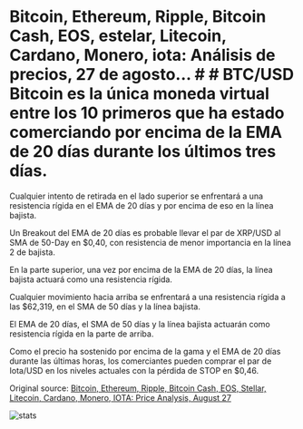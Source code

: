 # Bitcoin, Ethereum, Ripple, Bitcoin Cash, EOS, estelar, Litecoin, Cardano, Monero, iota: Análisis de precios, 27 de agosto... # # BTC/USD Bitcoin es la única moneda virtual entre los 10 primeros que ha estado comerciando por encima de la EMA de 20 días durante los últimos tres días.

Cualquier intento de retirada en el lado superior se enfrentará a una resistencia rígida en el EMA de 20 días y por encima de eso en la línea bajista.

Un Breakout del EMA de 20 días es probable llevar el par de XRP/USD al SMA de 50-Day en $0,40, con resistencia de menor importancia en la línea 2 de bajista.

En la parte superior, una vez por encima de la EMA de 20 días, la línea bajista actuará como una resistencia rígida.

Cualquier movimiento hacia arriba se enfrentará a una resistencia rígida a las $62,319, en el SMA de 50 días y la línea bajista.

El EMA de 20 días, el SMA de 50 días y la línea bajista actuarán como resistencia rígida en la parte de arriba.

Como el precio ha sostenido por encima de la gama y el EMA de 20 días durante las últimas horas, los comerciantes pueden comprar el par de Iota/USD en los niveles actuales con la pérdida de STOP en $0,46.

Original source: [Bitcoin, Ethereum, Ripple, Bitcoin Cash, EOS, Stellar, Litecoin, Cardano, Monero, IOTA: Price Analysis, August 27](https://cointelegraph.com/news/bitcoin-ethereum-ripple-bitcoin-cash-eos-stellar-litecoin-cardano-monero-iota-price-analysis-august-27)

![stats](https://c.statcounter.com/11760860/0/a89fa40b/1/ "stats")